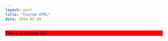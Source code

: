 ```yaml
---
layout: post
title: "Custom HTML"
date: 2014-05-09
---
```


<div style="background: red;">
   This is a custom div.
</div>
